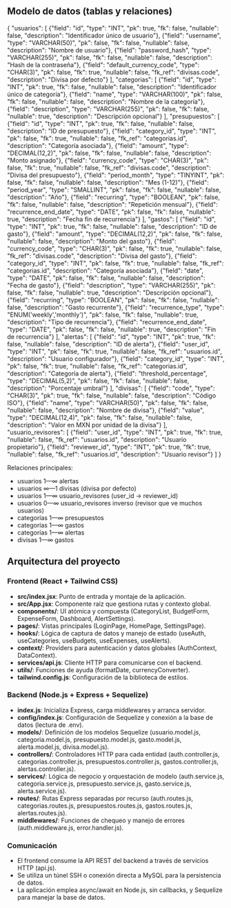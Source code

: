 ## Modelo de datos (tablas y relaciones)
{
  "usuarios": [
    {"field": "id", "type": "INT", "pk": true, "fk": false, "nullable": false, "description": "Identificador único de usuario"},
    {"field": "username", "type": "VARCHAR(50)", "pk": false, "fk": false, "nullable": false, "description": "Nombre de usuario"},
    {"field": "password_hash", "type": "VARCHAR(255)", "pk": false, "fk": false, "nullable": false, "description": "Hash de la contraseña"},
    {"field": "default_currency_code", "type": "CHAR(3)", "pk": false, "fk": true, "nullable": false, "fk_ref": "divisas.code", "description": "Divisa por defecto"}
  ],
  "categorias": [
    {"field": "id", "type": "INT", "pk": true, "fk": false, "nullable": false, "description": "Identificador único de categoría"},
    {"field": "name", "type": "VARCHAR(100)", "pk": false, "fk": false, "nullable": false, "description": "Nombre de la categoría"},
    {"field": "description", "type": "VARCHAR(255)", "pk": false, "fk": false, "nullable": true, "description": "Descripción opcional"}
  ],
  "presupuestos": [
    {"field": "id", "type": "INT", "pk": true, "fk": false, "nullable": false, "description": "ID de presupuesto"},
    {"field": "category_id", "type": "INT", "pk": false, "fk": true, "nullable": false, "fk_ref": "categorias.id", "description": "Categoría asociada"},
    {"field": "amount", "type": "DECIMAL(12,2)", "pk": false, "fk": false, "nullable": false, "description": "Monto asignado"},
    {"field": "currency_code", "type": "CHAR(3)", "pk": false, "fk": true, "nullable": false, "fk_ref": "divisas.code", "description": "Divisa del presupuesto"},
    {"field": "period_month", "type": "TINYINT", "pk": false, "fk": false, "nullable": false, "description": "Mes (1-12)"},
    {"field": "period_year", "type": "SMALLINT", "pk": false, "fk": false, "nullable": false, "description": "Año"},
    {"field": "recurring", "type": "BOOLEAN", "pk": false, "fk": false, "nullable": false, "description": "Repetición mensual"},
    {"field": "recurrence_end_date", "type": "DATE", "pk": false, "fk": false, "nullable": true, "description": "Fecha fin de recurrencia"}
  ],
  "gastos": [
    {"field": "id", "type": "INT", "pk": true, "fk": false, "nullable": false, "description": "ID de gasto"},
    {"field": "amount", "type": "DECIMAL(12,2)", "pk": false, "fk": false, "nullable": false, "description": "Monto del gasto"},
    {"field": "currency_code", "type": "CHAR(3)", "pk": false, "fk": true, "nullable": false, "fk_ref": "divisas.code", "description": "Divisa del gasto"},
    {"field": "category_id", "type": "INT", "pk": false, "fk": true, "nullable": false, "fk_ref": "categorias.id", "description": "Categoría asociada"},
    {"field": "date", "type": "DATE", "pk": false, "fk": false, "nullable": false, "description": "Fecha de gasto"},
    {"field": "description", "type": "VARCHAR(255)", "pk": false, "fk": false, "nullable": true, "description": "Descripción opcional"},
    {"field": "recurring", "type": "BOOLEAN", "pk": false, "fk": false, "nullable": false, "description": "Gasto recurrente"},
    {"field": "recurrence_type", "type": "ENUM('weekly','monthly')", "pk": false, "fk": false, "nullable": true, "description": "Tipo de recurrencia"},
    {"field": "recurrence_end_date", "type": "DATE", "pk": false, "fk": false, "nullable": true, "description": "Fin de recurrencia"}
  ],
  "alertas": [
    {"field": "id", "type": "INT", "pk": true, "fk": false, "nullable": false, "description": "ID de alerta"},
    {"field": "user_id", "type": "INT", "pk": false, "fk": true, "nullable": false, "fk_ref": "usuarios.id", "description": "Usuario configurador"},
    {"field": "category_id", "type": "INT", "pk": false, "fk": true, "nullable": false, "fk_ref": "categorias.id", "description": "Categoría de alerta"},
    {"field": "threshold_percentage", "type": "DECIMAL(5,2)", "pk": false, "fk": false, "nullable": false, "description": "Porcentaje umbral"}
  ],
  "divisas": [
    {"field": "code", "type": "CHAR(3)", "pk": true, "fk": false, "nullable": false, "description": "Código ISO"},
    {"field": "name", "type": "VARCHAR(50)", "pk": false, "fk": false, "nullable": false, "description": "Nombre de divisa"},
    {"field": "value", "type": "DECIMAL(12,4)", "pk": false, "fk": false, "nullable": false, "description": "Valor en MXN por unidad de la divisa"}
  ],
  "usuario_revisores": [
    {"field": "user_id", "type": "INT", "pk": true, "fk": true, "nullable": false, "fk_ref": "usuarios.id", "description": "Usuario propietario"},
    {"field": "reviewer_id", "type": "INT", "pk": true, "fk": true, "nullable": false, "fk_ref": "usuarios.id", "description": "Usuario revisor"}
  ]
}

Relaciones principales:
- usuarios 1—∞ alertas  
- usuarios ∞—1 divisas (divisa por defecto)  
- usuarios 1—∞ usuario_revisores (user_id → reviewer_id)  
- usuarios 0—∞ usuario_revisores inverso (revisor que ve muchos usuarios)  
- categorías 1—∞ presupuestos  
- categorías 1—∞ gastos  
- categorías 1—∞ alertas  
- divisas 1—∞ gastos  

## Arquitectura del proyecto

### Frontend (React + Tailwind CSS)
- **src/index.jsx**: Punto de entrada y montaje de la aplicación.  
- **src/App.jsx**: Componente raíz que gestiona rutas y contexto global.  
- **components/**: UI atómica y compuesta (CategoryList, BudgetForm, ExpenseForm, Dashboard, AlertSettings).  
- **pages/**: Vistas principales (LoginPage, HomePage, SettingsPage).  
- **hooks/**: Lógica de captura de datos y manejo de estado (useAuth, useCategories, useBudgets, useExpenses, useAlerts).  
- **context/**: Providers para autenticación y datos globales (AuthContext, DataContext).  
- **services/api.js**: Cliente HTTP para comunicarse con el backend.  
- **utils/**: Funciones de ayuda (formatDate, currencyConverter).  
- **tailwind.config.js**: Configuración de la biblioteca de estilos.

### Backend (Node.js + Express + Sequelize)
- **index.js**: Inicializa Express, carga middlewares y arranca servidor.  
- **config/index.js**: Configuración de Sequelize y conexión a la base de datos (lectura de .env).  
- **models/**: Definición de los modelos Sequelize (usuario.model.js, categoria.model.js, presupuesto.model.js, gasto.model.js, alerta.model.js, divisa.model.js).  
- **controllers/**: Controladores HTTP para cada entidad (auth.controller.js, categorias.controller.js, presupuestos.controller.js, gastos.controller.js, alertas.controller.js).  
- **services/**: Lógica de negocio y orquestación de modelo (auth.service.js, categoria.service.js, presupuesto.service.js, gasto.service.js, alerta.service.js).  
- **routes/**: Rutas Express separadas por recurso (auth.routes.js, categorias.routes.js, presupuestos.routes.js, gastos.routes.js, alertas.routes.js).  
- **middlewares/**: Funciones de chequeo y manejo de errores (auth.middleware.js, error.handler.js).

### Comunicación
- El frontend consume la API REST del backend a través de servicios HTTP (api.js).  
- Se utiliza un túnel SSH o conexión directa a MySQL para la persistencia de datos.  
- La aplicación emplea async/await en Node.js, sin callbacks, y Sequelize para manejar la base de datos.  